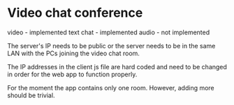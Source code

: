 # Video chat conference

video - implemented
text chat - implemented
audio - not implemented

The server's IP needs to be public or the server needs to be in the same LAN with the PCs joining the video chat room.

The IP addresses in the client js file are hard coded and need to be changed in order for the web app to function properly.

For the moment the app contains only one room. However, adding more should be trivial.
